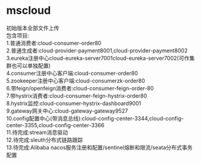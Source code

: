 # mscloud
初始版本全部文件上传  
包含项目:  
  1.普通消费者:cloud-consumer-order80  
  2.普通生成者:cloud-provider-payment8001,cloud-provider-payment8002  
  3.eureka注册中心cloud-eureka-server7001cloud-eureka-server7002(可作集群也可以单独配置)  
  4.consumer注册中心客户端:cloud-consumer-order80  
  5.zookeeper注册中心客户端:cloud-consumerzk-order80  
  6.带feign/openfeign消费者:cloud-consumer-feign-order-80  
  7.带hystrix消费者:cloud-consumer-feign-hystrix-order80  
  8.hystrix监控:cloud-consumer-hystrix-dashboard9001  
  9.gateway网关中心:cloud-gateway-gateway9527  
  10.config配置中心(带消息总线):cloud-config-center-3344,cloud-config-center-3355,cloud-config-center-3366  
  11.待完成:stream消息驱动  
  12.待完成:sleuth分布式链路跟踪  
  13.待完成:Alibaba nacos服务注册和配置/sentinel熔断和限流/seata分布式事务配置  
  
